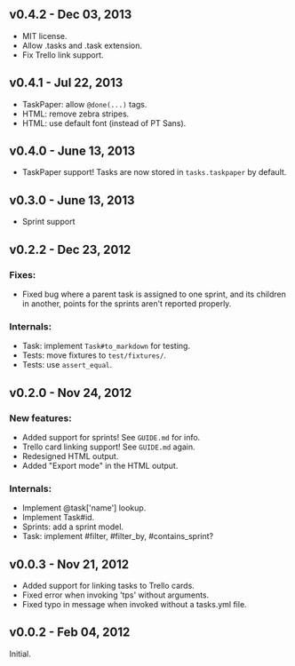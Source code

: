 v0.4.2 - Dec 03, 2013
---------------------

 * MIT license.
 * Allow .tasks and .task extension.
 * Fix Trello link support.

v0.4.1 - Jul 22, 2013
---------------------

  * TaskPaper: allow `@done(...)` tags.
  * HTML: remove zebra stripes.
  * HTML: use default font (instead of PT Sans).

v0.4.0 - June 13, 2013
----------------------

  * TaskPaper support! Tasks are now stored in `tasks.taskpaper` by default.

v0.3.0 - June 13, 2013
----------------------

  * Sprint support

v0.2.2 - Dec 23, 2012
---------------------

### Fixes:

  * Fixed bug where a parent task is assigned to one sprint, and its children in 
  another, points for the sprints aren't reported properly.

### Internals:

  * Task: implement `Task#to_markdown` for testing.
  * Tests: move fixtures to `test/fixtures/`.
  * Tests: use `assert_equal`.

v0.2.0 - Nov 24, 2012
---------------------

### New features:

  * Added support for sprints! See `GUIDE.md` for info.
  * Trello card linking support! See `GUIDE.md` again.
  * Redesigned HTML output.
  * Added "Export mode" in the HTML output.

### Internals:

  * Implement @task['name'] lookup.
  * Implement Task#id.
  * Sprints: add a sprint model.
  * Task: implement #filter, #filter_by, #contains_sprint?

v0.0.3 - Nov 21, 2012
---------------------

  * Added support for linking tasks to Trello cards.
  * Fixed error when invoking 'tps' without arguments.
  * Fixed typo in message when invoked without a tasks.yml file.

v0.0.2 - Feb 04, 2012
---------------------

Initial.
